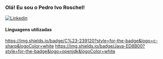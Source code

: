 ### Olá! Eu sou o Pedro Ivo Roschel!

[![Linkedin](https://img.shields.io/badge/LinkedIn-0077B5?style=for-the-badge&logo=linkedin&logoColor=white)](https://www.linkedin.com/in/pedroroschel/)

#### Linguagens utilizadas

https://img.shields.io/badge/C%23-239120?style=for-the-badge&logo=c-sharp&logoColor=white   https://img.shields.io/badge/Java-ED8B00?style=for-the-badge&logo=openjdk&logoColor=white
